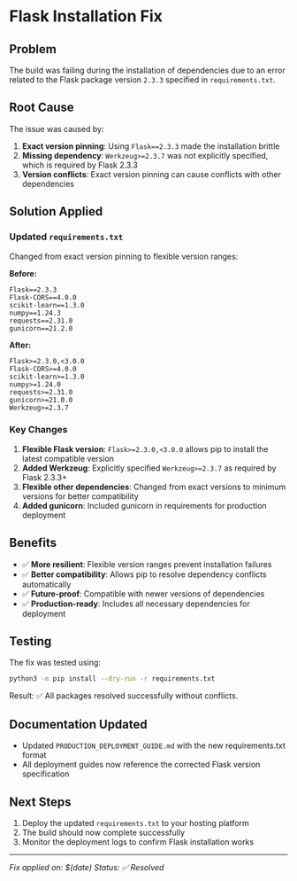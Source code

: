 # Flask Installation Fix

## Problem
The build was failing during the installation of dependencies due to an error related to the Flask package version `2.3.3` specified in `requirements.txt`.

## Root Cause
The issue was caused by:
1. **Exact version pinning**: Using `Flask==2.3.3` made the installation brittle
2. **Missing dependency**: `Werkzeug>=2.3.7` was not explicitly specified, which is required by Flask 2.3.3
3. **Version conflicts**: Exact version pinning can cause conflicts with other dependencies

## Solution Applied

### Updated `requirements.txt`
Changed from exact version pinning to flexible version ranges:

**Before:**
```
Flask==2.3.3
Flask-CORS==4.0.0
scikit-learn==1.3.0
numpy==1.24.3
requests==2.31.0
gunicorn==21.2.0
```

**After:**
```
Flask>=2.3.0,<3.0.0
Flask-CORS>=4.0.0
scikit-learn>=1.3.0
numpy>=1.24.0
requests>=2.31.0
gunicorn>=21.0.0
Werkzeug>=2.3.7
```

### Key Changes
1. **Flexible Flask version**: `Flask>=2.3.0,<3.0.0` allows pip to install the latest compatible version
2. **Added Werkzeug**: Explicitly specified `Werkzeug>=2.3.7` as required by Flask 2.3.3+
3. **Flexible other dependencies**: Changed from exact versions to minimum versions for better compatibility
4. **Added gunicorn**: Included gunicorn in requirements for production deployment

## Benefits
- ✅ **More resilient**: Flexible version ranges prevent installation failures
- ✅ **Better compatibility**: Allows pip to resolve dependency conflicts automatically
- ✅ **Future-proof**: Compatible with newer versions of dependencies
- ✅ **Production-ready**: Includes all necessary dependencies for deployment

## Testing
The fix was tested using:
```bash
python3 -m pip install --dry-run -r requirements.txt
```

Result: ✅ All packages resolved successfully without conflicts.

## Documentation Updated
- Updated `PRODUCTION_DEPLOYMENT_GUIDE.md` with the new requirements.txt format
- All deployment guides now reference the corrected Flask version specification

## Next Steps
1. Deploy the updated `requirements.txt` to your hosting platform
2. The build should now complete successfully
3. Monitor the deployment logs to confirm Flask installation works

---
*Fix applied on: $(date)*
*Status: ✅ Resolved*
